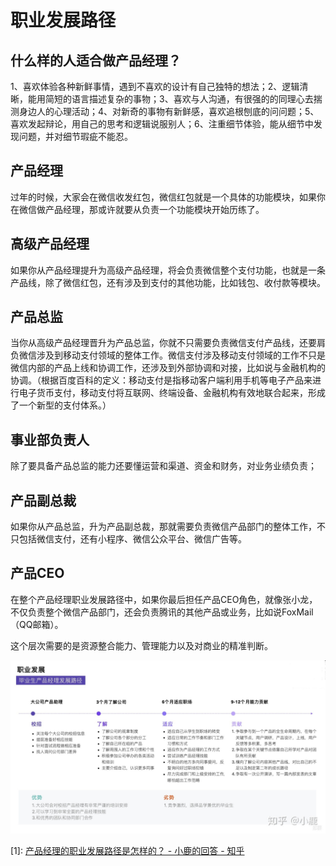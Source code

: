 # 职业发展路径

## 什么样的人适合做产品经理？

1、喜欢体验各种新鲜事情，遇到不喜欢的设计有自己独特的想法；2、逻辑清晰，能用简短的语言描述复杂的事物；3、喜欢与人沟通，有很强的的同理心去揣测身边人的心理活动；4、对新奇的事物有新鲜感，喜欢追根刨底的问问题；5、喜欢发起辩论，用自己的思考和逻辑说服别人；6、注重细节体验，能从细节中发现问题，并对细节瑕疵不能忍。

## 产品经理

过年的时候，大家会在微信收发红包，微信红包就是一个具体的功能模块，如果你在微信做产品经理，那或许就要从负责一个功能模块开始历练了。

## 高级产品经理

如果你从产品经理提升为高级产品经理，将会负责微信整个支付功能，也就是一条产品线，除了微信红包，还有涉及到支付的其他功能，比如钱包、收付款等模块。

## 产品总监

当你从高级产品经理晋升为产品总监，你就不只需要负责微信支付产品线，还要肩负微信涉及到移动支付领域的整体工作。微信支付涉及移动支付领域的工作不只是微信内部的产品上线和协调工作，还涉及到外部协调和对接，比如说与金融机构的协调。（根据百度百科的定义：移动支付是指移动客户端利用手机等电子产品来进行电子货币支付，移动支付将互联网、终端设备、金融机构有效地联合起来，形成了一个新型的支付体系。）

## 事业部负责人

除了要具备产品总监的能力还要懂运营和渠道、资金和财务，对业务业绩负责；

## 产品副总裁

如果你从产品总监，升为产品副总裁，那就需要负责微信产品部门的整体工作，不只包括微信支付，还有小程序、微信公众平台、微信广告等。

## 产品CEO

在整个产品经理职业发展路径中，如果你最后担任产品CEO角色，就像张小龙，不仅负责整个微信产品部门，还会负责腾讯的其他产品或业务，比如说FoxMail（QQ邮箱）。

这个层次需要的是资源整合能力、管理能力以及对商业的精准判断。

![path](../img/path.jpg)


[1]: [产品经理的职业发展路径是怎样的？ - 小鹿的回答 - 知乎](https://www.zhihu.com/question/31636227/answer/1672926904)

